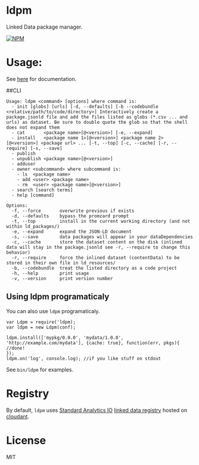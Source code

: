 ldpm
====

Linked Data package manager.

[![NPM](https://nodei.co/npm/ldpm.png)](https://nodei.co/npm/ldpm/)

Usage:
======

See [here](https://standardanalytics.io/ldpm) for documentation.

##CLI

    Usage: ldpm <command> [options] where command is:
      - init [globs] [urls] [-d, --defaults] [-b --codebundle <relative/path/to/code/directory>] Interactively create a package.jsonld file and add the files listed as globs (*.csv ... and urls) as dataset. Be sure to double quote the glob so that the shell does not expand them
      - cat       <package name>[@<version>] [-e, --expand]
      - install   <package name 1>[@<version>] <package name 2>[@<version>] <package url> ... [-t, --top] [-c, --cache] [-r, --require] [-s, --save]
      - publish
      - unpublish <package name>[@<version>]
      - adduser
      - owner <subcommand> where subcommand is:
        - ls  <package name>
        - add <user> <package name>
        - rm  <user> <package name>[@<version>]
      - search [search terms]
      - help [command]
    
    Options:
      -f, --force       overwrite previous if exists                                                                                                  
      -d, --defaults    bypass the promzard prompt                                                                                                    
      -t, --top         install in the current working directory (and not within ld_packages/)                                                        
      -e, --expand      expand the JSON-LD document                                                                                                   
      -s, --save        data packages will appear in your dataDependencies                                                                            
      -c, --cache       store the dataset content on the disk (inlined data will stay in the package.jsonld see -r, --require to change this behavior)
      -r, --require     force the inlined dataset (contentData) to be stored in their own file in ld_resources/                                       
      -b, --codebundle  treat the listed directory as a code project                                                                                  
      -h, --help        print usage                                                                                                                   
      -v, --version     print version number                                                                                                          


## Using ldpm programaticaly

You can also use ```ldpm``` programaticaly.

    var Ldpm = require('ldpm);
    var ldpm = new Ldpm(conf);
    
    ldpm.install(['mypkg/0.0.0', 'mydata/1.0.0', 'http://example.com/mydata'], {cache: true}, function(err, pkgs){
    //done!
    });
    ldpm.on('log', console.log); //if you like stuff on stdout


See ```bin/ldpm``` for examples.


Registry
========

By default, ```ldpm``` uses [Standard Analytics IO](http://standardanalytics.io)
[linked data registry](https://github.com/standard-analytics/linked-data-registry)
hosted on [cloudant](https://sballesteros.cloudant.com).

License
=======

MIT
